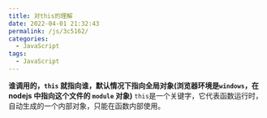 ```yaml
---
title: 对this的理解
date: 2022-04-01 21:32:43
permalink: /js/3c5162/
categories:
  - JavaScript
tags:
  - JavaScript
---
```

**谁调用的，`this` 就指向谁，默认情况下指向全局对象(浏览器环境是`windows`，在 nodejs 中指向这个文件的 `module` 对象)**
`this`是一个关键字，它代表函数运行时，自动生成的一个内部对象，只能在函数内部使用。

<!-- more -->

<!-- https://blog.csdn.net/jiamiao66/article/details/103698631?ops_request_misc=&request_id=&biz_id=&utm_medium=distribute.pc_search_result.none-task-blog-2~all~es_rank~default-1-103698631.pc_search_all_es&utm_term=this%E6%8C%87%E5%90%91&spm=1018.2226.3001.4187 -->

<!-- https://blog.csdn.net/jbj6568839z/article/details/106479511?ops_request_misc=%257B%2522request%255Fid%2522%253A%2522163283536616780271538857%2522%252C%2522scm%2522%253A%252220140713.130102334..%2522%257D&request_id=163283536616780271538857&biz_id=0&utm_medium=distribute.pc_search_result.none-task-blog-2~all~top_positive~default-1-106479511.pc_search_all_es&utm_term=this%E6%8C%87%E5%90%91&spm=1018.2226.3001.4187 -->